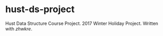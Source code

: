# hust-ds-project
Hust Data Structure Course Project. 2017 Winter Holiday Project. Written with *zhwkre*.
